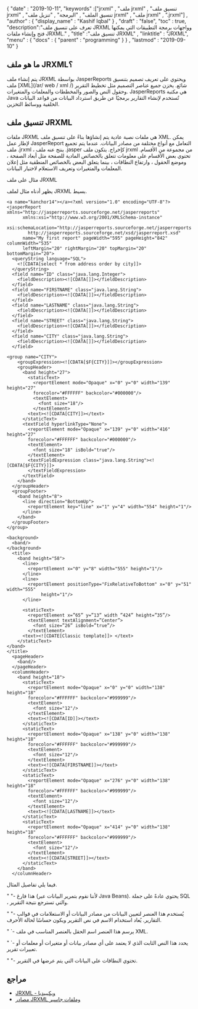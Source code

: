 {
  "date" : "2019-10-11",
  "keywords" :["jrxml" , "ملف jrxml" , "تنسيق ملف jrxml" , "تنسيق الملف" , "البرمجة" , "تنزيل ملف jrxml" , "ملف jrxml" , ".jrxml"] ,
  "author" : {
    "display_name" : "Kashif Iqbal"
} ,
  "draft" : "false",
  "toc" : true,
  "description":"تعرف على تنسيق ملف JRXML وواجهات برمجة التطبيقات التي يمكنها فتح وإنشاء ملفات JRXML." ,
  "title" :"تنسيق ملف JRXML" ,
  "linktitle" : "JRXML",
  "menu" : {
    "docs" : {
      "parent" : "programming"
}
} ,
  "lastmod" : "2019-09-10"
}

## ما هو ملف JRXML؟

يتم إنشاء ملف JRXML بواسطة JasperReports ويحتوي على تعريف تصميم بتنسيق ملف [XML](/ar/ web / xml /) شائع. يخزن جميع عناصر التصميم مثل تخطيط التقرير وحقول النص والصور والمخططات والمعلمات والمتغيرات. JasperReports هي مكتبة Java تُستخدم لإنشاء التقارير برمجيًا عن طريق استرداد البيانات من قواعد البيانات الخلفية ووسائط التخزين.

## تنسيق ملف JRXML

ملفات JRXML هي ملفات نصية عادية يتم إنشاؤها بناءً على تنسيق ملف XML. يمكن لإطار عمل JasperReport التعامل مع أنواع مختلفة من مصادر البيانات. عندما يتم تجميع ملف .jrxml ، ينتج عنه ملف .jasper كإخراج. يتكون ملف jrxml من مجموعة من الأقسام. تحتوي بعض الأقسام على معلومات تتعلق بالخصائص المادية للصفحة مثل أبعاد الصفحة ، وموضع الحقول ، وارتفاع النطاقات ، بينما يتعلق البعض بالخصائص المنطقية مثل إعلان المعلمات والمتغيرات وتعريف الاستعلام لاختيار البيانات.

مثال على ملف JRXML

يظهر أدناه مثال لملف JRXML بسيط.
```
<a name="kanchor14"></a><?xml version="1.0" encoding="UTF-8"?>
<jasperReport xmlns="http://jasperreports.sourceforge.net/jasperreports"
      xmlns:xsi="http://www.w3.org/2001/XMLSchema-instance"
      xsi:schemaLocation="http://jasperreports.sourceforge.net/jasperreports
        http://jasperreports.sourceforge.net/xsd/jasperreport.xsd"
      name="My first report" pageWidth="595" pageHeight="842" columnWidth="535"
      leftMargin="20" rightMargin="20" topMargin="20" bottomMargin="20">
  <queryString language="SQL">
    <![CDATA[select * from address order by city]]>
  </queryString>
  <field name="ID" class="java.lang.Integer">
    <fieldDescription><![CDATA[]]></fieldDescription>
  </field>
  <field name="FIRSTNAME" class="java.lang.String">
    <fieldDescription><![CDATA[]]></fieldDescription>
  </field>
  <field name="LASTNAME" class="java.lang.String">
    <fieldDescription><![CDATA[]]></fieldDescription>
  </field>
  <field name="STREET" class="java.lang.String">
    <fieldDescription><![CDATA[]]></fieldDescription>
  </field>
  <field name="CITY" class="java.lang.String">
    <fieldDescription><![CDATA[]]></fieldDescription>
  </field>
```
```
<group name="CITY">
    <groupExpression><![CDATA[$F{CITY}]]></groupExpression>
    <groupHeader>
      <band height="27">
        <staticText>
          <reportElement mode="Opaque" x="0" y="0" width="139" height="27"
          forecolor="#FFFFFF" backcolor="#000000"/>
          <textElement>
            <font size="18"/>
          </textElement>
        <text><![CDATA[CITY]]></text>
      </staticText>
      <textField hyperlinkType="None">
        <reportElement mode="Opaque" x="139" y="0" width="416" height="27"
        forecolor="#FFFFFF" backcolor="#000000"/>
        <textElement>
          <font size="18" isBold="true"/>
        </textElement>
        <textFieldExpression class="java.lang.String"><![CDATA[$F{CITY}]]>
        </textFieldExpression>
      </textField>
    </band>
  </groupHeader>
  <groupFooter>
    <band height="8">
      <line direction="BottomUp">
        <reportElement key="line" x="1" y="4" width="554" height="1"/>
      </line>
    </band>
  </groupFooter>
</group>

<background>
  <band/>
</background>
  <title>
    <band height="58">
      <line>
        <reportElement x="0" y="8" width="555" height="1"/>
      </line>
      <line>
        <reportElement positionType="FixRelativeToBottom" x="0" y="51" width="555"
             height="1"/>
      </line>

      <staticText>
        <reportElement x=”65” y=”13” width ”424” height=”35”/>
        <textElement textAlignment=”Center”>
          <font size=”26” isBold=”true”/>
        </textElement>
      <text><![CDATE[Classic template]]> </text>
    </staticText>
</band>
</title>
  <pageHeader>
    <band/>
  </pageHeader>
  <columnHeader>
    <band height="18">
      <staticText>
        <reportElement mode="Opaque" x="0" y="0" width="138" height="18"
        forecolor="#FFFFFF" backcolor="#999999"/>
        <textElement>
          <font size="12"/>
        </textElement>
        <text><![CDATA[ID]]></text>
      </staticText>
      <staticText>
        <reportElement mode="Opaque" x="138" y="0" width="138" height="18"
        forecolor="#FFFFFF" backcolor="#999999"/>
        <textElement>
          <font size="12"/>
        </textElement>
        <text><![CDATA[FIRSTNAME]]></text>
      </staticText>
      <staticText>
        <reportElement mode="Opaque" x="276" y="0" width="138" height="18"
        forecolor="#FFFFFF" backcolor="#999999"/>
        <textElement>
          <font size="12"/>
        </textElement>
        <text><![CDATA[LASTNAME]]></text>
      </staticText>
      <staticText>
        <reportElement mode="Opaque" x="414" y="0" width="138" height="18"
        forecolor="#FFFFFF" backcolor="#999999"/>
        <textElement>
          <font size="12"/>
        </textElement>
        <text><![CDATA[STREET]]></text>
      </staticText>
    </band>
  </columnHeader>
```

فيما يلي تفاصيل المثال.

"<queryString> "- هذا فارغ (لأننا نقوم بتمرير البيانات عبر Java Beans). يحتوي عادةً على جملة SQL ، والتي تسترجع نتيجة التقرير.

"<field name> "- يُستخدم هذا العنصر لتعيين البيانات من مصادر البيانات أو الاستعلامات في قوالب التقارير. يُعاد استخدام الاسم في نص التقرير ويكون حساسًا لحالة الأحرف.

"<fieldDescription> `- يرسم هذا العنصر اسم الحقل بالعنصر المناسب في ملف XML.

"<staticText> `- يحدد هذا النص الثابت الذي لا يعتمد على أي مصادر بيانات أو متغيرات أو معلمات أو تعبيرات تقرير.

"<band> "- تحتوي النطاقات على البيانات التي يتم عرضها في التقرير.

## مراجع

* [JRXML - ويكيبيديا](https://en.wikipedia.org/wiki/JasperReports#JRXML)
* [مصادر JRXML وملفات جاسبر](https://community.jaspersoft.com/documentation/tibco-jaspersoft-studio-user-guide/v630/jrxml-sources-and-jasper-files)

